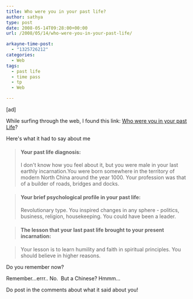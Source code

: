 ```yaml
---
title: Who were you in your past life?
author: sathya
type: post
date: 2008-05-14T09:28:00+00:00
url: /2008/05/14/who-were-you-in-your-past-life/

arkayne-time-post:
  - "1325726212"
categories:
  - Web
tags:
  - past life
  - time pass
  - tp
  - Web

---
```

[ad]

While surfing through the web, I found this link: [Who were you in your past Life][1]?

Here's what it had to say about me

> #### Your past life diagnosis:
> 
> I don't know how you feel about it, but you were male in your last earthly incarnation.You were born somewhere in the territory of modern North China around the year 1000. Your profession was that of a builder of roads, bridges and docks.

> #### Your brief psychological profile in your past life:
> 
> Revolutionary type. You inspired changes in any sphere - politics, business, religion, housekeeping. You could have been a leader.

> #### The lesson that your last past life brought to your present incarnation:

> Your lesson is to learn humility and faith in spiritual principles. You should believe in higher reasons.

Do you remember now?

Remember&#8230;errr.. No.  But a Chinese? Hmmm&#8230;

Do post in the comments about what it said about you!

 [1]: https://www.thebigview.com/pastlife/index.html
